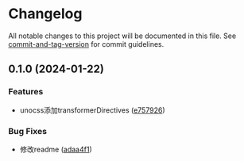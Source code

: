 # Changelog

All notable changes to this project will be documented in this file. See [commit-and-tag-version](https://github.com/absolute-version/commit-and-tag-version) for commit guidelines.

## 0.1.0 (2024-01-22)


### Features

* unocss添加transformerDirectives ([e757926](https://github.com/GaliMu/nuxt-template/commit/e75792628fefa68ddc3a67d54caf225dc2461391))


### Bug Fixes

* 修改readme ([adaa4f1](https://github.com/GaliMu/nuxt-template/commit/adaa4f136ffd5b947b8b5dfeece3f6c8316ef334))
